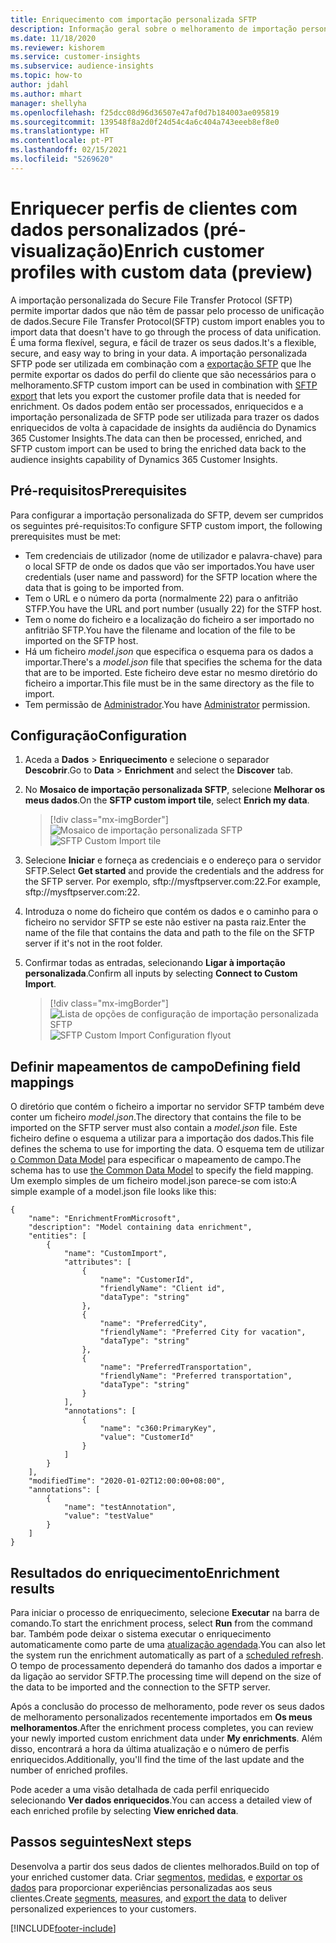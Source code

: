 ```yaml
---
title: Enriquecimento com importação personalizada SFTP
description: Informação geral sobre o melhoramento de importação personalizado SFTP.
ms.date: 11/18/2020
ms.reviewer: kishorem
ms.service: customer-insights
ms.subservice: audience-insights
ms.topic: how-to
author: jdahl
ms.author: mhart
manager: shellyha
ms.openlocfilehash: f25dcc08d96d36507e47af0d7b184003ae095819
ms.sourcegitcommit: 139548f8a2d0f24d54c4a6c404a743eeeb8ef8e0
ms.translationtype: HT
ms.contentlocale: pt-PT
ms.lasthandoff: 02/15/2021
ms.locfileid: "5269620"
---
```

# <a name="enrich-customer-profiles-with-custom-data-preview"></a><span data-ttu-id="d3f42-103">Enriquecer perfis de clientes com dados personalizados (pré-visualização)</span><span class="sxs-lookup"><span data-stu-id="d3f42-103">Enrich customer profiles with custom data (preview)</span></span>

<span data-ttu-id="d3f42-104">A importação personalizada do Secure File Transfer Protocol (SFTP) permite importar dados que não têm de passar pelo processo de unificação de dados.</span><span class="sxs-lookup"><span data-stu-id="d3f42-104">Secure File Transfer Protocol(SFTP) custom import enables you to import data that doesn't have to go through the process of data unification.</span></span> <span data-ttu-id="d3f42-105">É uma forma flexível, segura, e fácil de trazer os seus dados.</span><span class="sxs-lookup"><span data-stu-id="d3f42-105">It's a flexible, secure, and easy way to bring in your data.</span></span> <span data-ttu-id="d3f42-106">A importação personalizada SFTP pode ser utilizada em combinação com a [exportação SFTP](export-sftp.md) que lhe permite exportar os dados do perfil do cliente que são necessários para o melhoramento.</span><span class="sxs-lookup"><span data-stu-id="d3f42-106">SFTP custom import can be used in combination with [SFTP export](export-sftp.md) that lets you export the customer profile data that is needed for enrichment.</span></span> <span data-ttu-id="d3f42-107">Os dados podem então ser processados, enriquecidos e a importação personalizada de SFTP pode ser utilizada para trazer os dados enriquecidos de volta à capacidade de insights da audiência do Dynamics 365 Customer Insights.</span><span class="sxs-lookup"><span data-stu-id="d3f42-107">The data can then be processed, enriched, and SFTP custom import can be used to bring the enriched data back to the audience insights capability of Dynamics 365 Customer Insights.</span></span>

## <a name="prerequisites"></a><span data-ttu-id="d3f42-108">Pré-requisitos</span><span class="sxs-lookup"><span data-stu-id="d3f42-108">Prerequisites</span></span>

<span data-ttu-id="d3f42-109">Para configurar a importação personalizada do SFTP, devem ser cumpridos os seguintes pré-requisitos:</span><span class="sxs-lookup"><span data-stu-id="d3f42-109">To configure SFTP custom import, the following prerequisites must be met:</span></span>

- <span data-ttu-id="d3f42-110">Tem credenciais de utilizador (nome de utilizador e palavra-chave) para o local SFTP de onde os dados que vão ser importados.</span><span class="sxs-lookup"><span data-stu-id="d3f42-110">You have user credentials (user name and password) for the SFTP location where the data that is going to be imported from.</span></span>
- <span data-ttu-id="d3f42-111">Tem o URL e o número da porta (normalmente 22) para o anfitrião STFP.</span><span class="sxs-lookup"><span data-stu-id="d3f42-111">You have the URL and port number (usually 22) for the STFP host.</span></span>
- <span data-ttu-id="d3f42-112">Tem o nome do ficheiro e a localização do ficheiro a ser importado no anfitrião SFTP.</span><span class="sxs-lookup"><span data-stu-id="d3f42-112">You have the filename and location of the file to be imported on the SFTP host.</span></span>
- <span data-ttu-id="d3f42-113">Há um ficheiro *model.json* que especifica o esquema para os dados a importar.</span><span class="sxs-lookup"><span data-stu-id="d3f42-113">There's a *model.json* file that specifies the schema for the data that are to be imported.</span></span> <span data-ttu-id="d3f42-114">Este ficheiro deve estar no mesmo diretório do ficheiro a importar.</span><span class="sxs-lookup"><span data-stu-id="d3f42-114">This file must be in the same directory as the file to import.</span></span>
- <span data-ttu-id="d3f42-115">Tem permissão de [Administrador](permissions.md#administrator).</span><span class="sxs-lookup"><span data-stu-id="d3f42-115">You have [Administrator](permissions.md#administrator) permission.</span></span>

## <a name="configuration"></a><span data-ttu-id="d3f42-116">Configuração</span><span class="sxs-lookup"><span data-stu-id="d3f42-116">Configuration</span></span>

1. <span data-ttu-id="d3f42-117">Aceda a **Dados** > **Enriquecimento** e selecione o separador **Descobrir**.</span><span class="sxs-lookup"><span data-stu-id="d3f42-117">Go to **Data** > **Enrichment** and select the **Discover** tab.</span></span>

1. <span data-ttu-id="d3f42-118">No **Mosaico de importação personalizada SFTP**, selecione **Melhorar os meus dados**.</span><span class="sxs-lookup"><span data-stu-id="d3f42-118">On the **SFTP custom import tile**, select **Enrich my data**.</span></span>

   > [!div class="mx-imgBorder"]
   > <span data-ttu-id="d3f42-119">![Mosaico de importação personalizada SFTP](media/SFTP_Custom_Import_tile.png "Mosaico de importação personalizada SFTP")</span><span class="sxs-lookup"><span data-stu-id="d3f42-119">![SFTP Custom Import tile](media/SFTP_Custom_Import_tile.png "SFTP Custom Import tile")</span></span>

1. <span data-ttu-id="d3f42-120">Selecione **Iniciar** e forneça as credenciais e o endereço para o servidor SFTP.</span><span class="sxs-lookup"><span data-stu-id="d3f42-120">Select **Get started** and provide the credentials and the address for the SFTP server.</span></span> <span data-ttu-id="d3f42-121">Por exemplo, sftp://mysftpserver.com:22.</span><span class="sxs-lookup"><span data-stu-id="d3f42-121">For example, sftp://mysftpserver.com:22.</span></span>

1. <span data-ttu-id="d3f42-122">Introduza o nome do ficheiro que contém os dados e o caminho para o ficheiro no servidor SFTP se este não estiver na pasta raiz.</span><span class="sxs-lookup"><span data-stu-id="d3f42-122">Enter the name of the file that contains the data and path to the file on the SFTP server if it's not in the root folder.</span></span>

1. <span data-ttu-id="d3f42-123">Confirmar todas as entradas, selecionando **Ligar à importação personalizada**.</span><span class="sxs-lookup"><span data-stu-id="d3f42-123">Confirm all inputs by selecting **Connect to Custom Import**.</span></span>

   > [!div class="mx-imgBorder"]
   > <span data-ttu-id="d3f42-124">![Lista de opções de configuração de importação personalizada SFTP](media/SFTP_Custom_Import_Configuration_flyout.png "Lista de opções de configuração de importação personalizada SFTP")</span><span class="sxs-lookup"><span data-stu-id="d3f42-124">![SFTP Custom Import Configuration flyout](media/SFTP_Custom_Import_Configuration_flyout.png "SFTP Custom Import Configuration flyout")</span></span>

## <a name="defining-field-mappings"></a><span data-ttu-id="d3f42-125">Definir mapeamentos de campo</span><span class="sxs-lookup"><span data-stu-id="d3f42-125">Defining field mappings</span></span> 

<span data-ttu-id="d3f42-126">O diretório que contém o ficheiro a importar no servidor SFTP também deve conter um ficheiro *model.json*.</span><span class="sxs-lookup"><span data-stu-id="d3f42-126">The directory that contains the file to be imported on the SFTP server must also contain a *model.json* file.</span></span> <span data-ttu-id="d3f42-127">Este ficheiro define o esquema a utilizar para a importação dos dados.</span><span class="sxs-lookup"><span data-stu-id="d3f42-127">This file defines the schema to use for importing the data.</span></span> <span data-ttu-id="d3f42-128">O esquema tem de utilizar [o Common Data Model](https://docs.microsoft.com/common-data-model/) para especificar o mapeamento de campo.</span><span class="sxs-lookup"><span data-stu-id="d3f42-128">The schema has to use [the Common Data Model](https://docs.microsoft.com/common-data-model/) to specify the field mapping.</span></span> <span data-ttu-id="d3f42-129">Um exemplo simples de um ficheiro model.json parece-se com isto:</span><span class="sxs-lookup"><span data-stu-id="d3f42-129">A simple example of a model.json file looks like this:</span></span>

```
{
    "name": "EnrichmentFromMicrosoft",
    "description": "Model containing data enrichment",
    "entities": [
        {
            "name": "CustomImport",
            "attributes": [
                {
                    "name": "CustomerId",
                    "friendlyName": "Client id",
                    "dataType": "string"
                },
                {
                    "name": "PreferredCity",
                    "friendlyName": "Preferred City for vacation",
                    "dataType": "string"
                },
                {
                    "name": "PreferredTransportation",
                    "friendlyName": "Preferred transportation",
                    "dataType": "string"
                }
            ],
            "annotations": [
                {
                    "name": "c360:PrimaryKey",
                    "value": "CustomerId"
                }
            ]
        }
    ],
    "modifiedTime": "2020-01-02T12:00:00+08:00",
    "annotations": [
        {
            "name": "testAnnotation",
            "value": "testValue"
        }
    ]
}
```

## <a name="enrichment-results"></a><span data-ttu-id="d3f42-130">Resultados do enriquecimento</span><span class="sxs-lookup"><span data-stu-id="d3f42-130">Enrichment results</span></span>

<span data-ttu-id="d3f42-131">Para iniciar o processo de enriquecimento, selecione **Executar** na barra de comando.</span><span class="sxs-lookup"><span data-stu-id="d3f42-131">To start the enrichment process, select **Run** from the command bar.</span></span> <span data-ttu-id="d3f42-132">Também pode deixar o sistema executar o enriquecimento automaticamente como parte de uma [atualização agendada](system.md#schedule-tab).</span><span class="sxs-lookup"><span data-stu-id="d3f42-132">You can also let the system run the enrichment automatically as part of a [scheduled refresh](system.md#schedule-tab).</span></span> <span data-ttu-id="d3f42-133">O tempo de processamento dependerá do tamanho dos dados a importar e da ligação ao servidor SFTP.</span><span class="sxs-lookup"><span data-stu-id="d3f42-133">The processing time will depend on the size of the data to be imported and the connection to the SFTP server.</span></span>

<span data-ttu-id="d3f42-134">Após a conclusão do processo de melhoramento, pode rever os seus dados de melhoramento personalizados recentemente importados em **Os meus melhoramentos**.</span><span class="sxs-lookup"><span data-stu-id="d3f42-134">After the enrichment process completes, you can review your newly imported custom enrichment data under **My enrichments**.</span></span> <span data-ttu-id="d3f42-135">Além disso, encontrará a hora da última atualização e o número de perfis enriquecidos.</span><span class="sxs-lookup"><span data-stu-id="d3f42-135">Additionally, you'll find the time of the last update and the number of enriched profiles.</span></span>

<span data-ttu-id="d3f42-136">Pode aceder a uma visão detalhada de cada perfil enriquecido selecionando **Ver dados enriquecidos**.</span><span class="sxs-lookup"><span data-stu-id="d3f42-136">You can access a detailed view of each enriched profile by selecting **View enriched data**.</span></span>

## <a name="next-steps"></a><span data-ttu-id="d3f42-137">Passos seguintes</span><span class="sxs-lookup"><span data-stu-id="d3f42-137">Next steps</span></span>

<span data-ttu-id="d3f42-138">Desenvolva a partir dos seus dados de clientes melhorados.</span><span class="sxs-lookup"><span data-stu-id="d3f42-138">Build on top of your enriched customer data.</span></span> <span data-ttu-id="d3f42-139">Criar [segmentos](segments.md), [medidas](measures.md), e [exportar os dados](export-destinations.md) para proporcionar experiências personalizadas aos seus clientes.</span><span class="sxs-lookup"><span data-stu-id="d3f42-139">Create [segments](segments.md), [measures](measures.md), and [export the data](export-destinations.md) to deliver personalized experiences to your customers.</span></span>




[!INCLUDE[footer-include](../includes/footer-banner.md)]